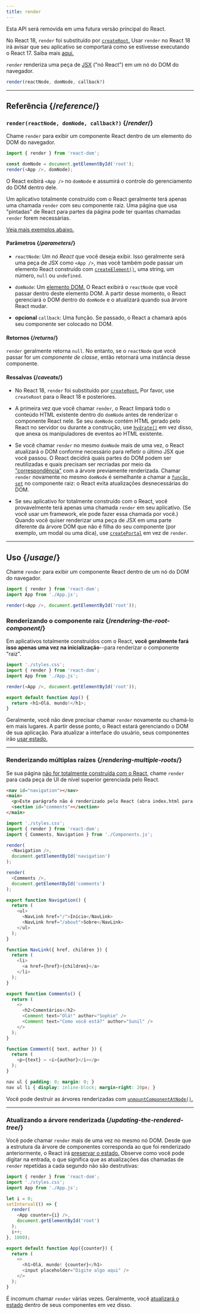 ```yaml
---
title: render
---
```


<Deprecated>

Esta API será removida em uma futura versão principal do React.

No React 18, `render` foi substituído por [`createRoot`.](/reference/react-dom/client/createRoot) Usar `render` no React 18 irá avisar que seu aplicativo se comportará como se estivesse executando o React 17. Saiba mais [aqui.](/blog/2022/03/08/react-18-upgrade-guide#updates-to-client-rendering-apis)

</Deprecated>

<Intro>

`render` renderiza uma peça de [JSX](/learn/writing-markup-with-jsx) ("nó React") em um nó do DOM do navegador.

```js
render(reactNode, domNode, callback?)
```

</Intro>

<InlineToc />

---

## Referência {/*reference*/}

### `render(reactNode, domNode, callback?)` {/*render*/}

Chame `render` para exibir um componente React dentro de um elemento do DOM do navegador.

```js
import { render } from 'react-dom';

const domNode = document.getElementById('root');
render(<App />, domNode);
```

O React exibirá `<App />` no `domNode` e assumirá o controle do gerenciamento do DOM dentro dele.

Um aplicativo totalmente construído com o React geralmente terá apenas uma chamada `render` com seu componente raiz. Uma página que usa "pintadas" de React para partes da página pode ter quantas chamadas `render` forem necessárias.

[Veja mais exemplos abaixo.](#usage)

#### Parâmetros {/*parameters*/}

* `reactNode`: Um *nó React* que você deseja exibir. Isso geralmente será uma peça de JSX como `<App />`, mas você também pode passar um elemento React construído com [`createElement()`](/reference/react/createElement), uma string, um número, `null` ou `undefined`. 

* `domNode`: Um [elemento DOM.](https://developer.mozilla.org/en-US/docs/Web/API/Element) O React exibirá o `reactNode` que você passar dentro deste elemento DOM. A partir desse momento, o React gerenciará o DOM dentro do `domNode` e o atualizará quando sua árvore React mudar.

* **opcional** `callback`: Uma função. Se passado, o React a chamará após seu componente ser colocado no DOM.

#### Retornos {/*returns*/}

`render` geralmente retorna `null`. No entanto, se o `reactNode` que você passar for um *componente de classe*, então retornará uma instância desse componente.

#### Ressalvas {/*caveats*/}

* No React 18, `render` foi substituído por [`createRoot`.](/reference/react-dom/client/createRoot) Por favor, use `createRoot` para o React 18 e posteriores.

* A primeira vez que você chamar `render`, o React limpará todo o conteúdo HTML existente dentro do `domNode` antes de renderizar o componente React nele. Se seu `domNode` contém HTML gerado pelo React no servidor ou durante a construção, use [`hydrate()`](/reference/react-dom/hydrate) em vez disso, que anexa os manipuladores de eventos ao HTML existente.

* Se você chamar `render` no mesmo `domNode` mais de uma vez, o React atualizará o DOM conforme necessário para refletir o último JSX que você passou. O React decidirá quais partes do DOM podem ser reutilizadas e quais precisam ser recriadas por meio da ["correspondência"](/learn/preserving-and-resetting-state) com a árvore previamente renderizada. Chamar `render` novamente no mesmo `domNode` é semelhante a chamar a [`função set`](/reference/react/useState#setstate) no componente raiz: o React evita atualizações desnecessárias do DOM.

* Se seu aplicativo for totalmente construído com o React, você provavelmente terá apenas uma chamada `render` em seu aplicativo. (Se você usar um framework, ele pode fazer essa chamada por você.) Quando você quiser renderizar uma peça de JSX em uma parte diferente da árvore DOM que não é filha do seu componente (por exemplo, um modal ou uma dica), use [`createPortal`](/reference/react-dom/createPortal) em vez de `render`.

---

## Uso {/*usage*/}

Chame `render` para exibir um <CodeStep step={1}>componente React</CodeStep> dentro de um <CodeStep step={2}>nó do DOM do navegador</CodeStep>.

```js [[1, 4, "<App />"], [2, 4, "document.getElementById('root')"]]
import { render } from 'react-dom';
import App from './App.js';

render(<App />, document.getElementById('root'));
```

### Renderizando o componente raiz {/*rendering-the-root-component*/}

Em aplicativos totalmente construídos com o React, **você geralmente fará isso apenas uma vez na inicialização**--para renderizar o componente "raiz".

<Sandpack>

```js src/index.js active
import './styles.css';
import { render } from 'react-dom';
import App from './App.js';

render(<App />, document.getElementById('root'));
```

```js src/App.js
export default function App() {
  return <h1>Olá, mundo!</h1>;
}
```

</Sandpack>

Geralmente, você não deve precisar chamar `render` novamente ou chamá-lo em mais lugares. A partir desse ponto, o React estará gerenciando o DOM de sua aplicação. Para atualizar a interface do usuário, seus componentes irão [usar estado.](/reference/react/useState)

---

### Renderizando múltiplas raízes {/*rendering-multiple-roots*/}

Se sua página [não for totalmente construída com o React](/learn/add-react-to-an-existing-project#using-react-for-a-part-of-your-existing-page), chame `render` para cada peça de UI de nível superior gerenciada pelo React.

<Sandpack>

```html public/index.html
<nav id="navigation"></nav>
<main>
  <p>Este parágrafo não é renderizado pelo React (abra index.html para verificar).</p>
  <section id="comments"></section>
</main>
```

```js src/index.js active
import './styles.css';
import { render } from 'react-dom';
import { Comments, Navigation } from './Components.js';

render(
  <Navigation />,
  document.getElementById('navigation')
);

render(
  <Comments />,
  document.getElementById('comments')
);
```

```js src/Components.js
export function Navigation() {
  return (
    <ul>
      <NavLink href="/">Início</NavLink>
      <NavLink href="/about">Sobre</NavLink>
    </ul>
  );
}

function NavLink({ href, children }) {
  return (
    <li>
      <a href={href}>{children}</a>
    </li>
  );
}

export function Comments() {
  return (
    <>
      <h2>Comentários</h2>
      <Comment text="Olá!" author="Sophie" />
      <Comment text="Como você está?" author="Sunil" />
    </>
  );
}

function Comment({ text, author }) {
  return (
    <p>{text} — <i>{author}</i></p>
  );
}
```

```css
nav ul { padding: 0; margin: 0; }
nav ul li { display: inline-block; margin-right: 20px; }
```

</Sandpack>

Você pode destruir as árvores renderizadas com [`unmountComponentAtNode()`.](/reference/react-dom/unmountComponentAtNode)

---

### Atualizando a árvore renderizada {/*updating-the-rendered-tree*/}

Você pode chamar `render` mais de uma vez no mesmo nó DOM. Desde que a estrutura da árvore de componentes corresponda ao que foi renderizado anteriormente, o React irá [preservar o estado.](/learn/preserving-and-resetting-state) Observe como você pode digitar na entrada, o que significa que as atualizações das chamadas de `render` repetidas a cada segundo não são destrutivas:

<Sandpack>

```js src/index.js active
import { render } from 'react-dom';
import './styles.css';
import App from './App.js';

let i = 0;
setInterval(() => {
  render(
    <App counter={i} />,
    document.getElementById('root')
  );
  i++;
}, 1000);
```

```js src/App.js
export default function App({counter}) {
  return (
    <>
      <h1>Olá, mundo! {counter}</h1>
      <input placeholder="Digite algo aqui" />
    </>
  );
}
```

</Sandpack>

É incomum chamar `render` várias vezes. Geralmente, você [atualizará o estado](/reference/react/useState) dentro de seus componentes em vez disso.